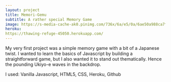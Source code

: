 ```yaml
---
layout: project
title: Memori-Gemu
subtitle: A rather special Memory Game
image: https://s-media-cache-ak0.pinimg.com/736x/6a/e5/0a/6ae50a988ca7f70352345d3377c507f8.jpg
heroku:
https://thawing-refuge-45050.herokuapp.com/
---
```


My very first project was a simple memory game with a bit of a Japanese twist. I wanted to learn the basics of Javascript by building a straightforward game, but I also wanted it to stand out thematically. Hence the pounding Ukiyo-e waves in the backdrop.

I used: Vanilla Javascript, HTML5, CSS, Heroku, Github
